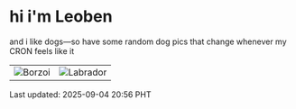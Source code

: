 # hi i'm Leoben

and i like dogs—so have some random dog pics that change whenever my CRON feels like it

|  |  |
|--------|----------|
| ![Borzoi](https://random-dog-vercel.vercel.app/api/random-borzoi?v=1756990603) | ![Labrador](https://random-dog-vercel.vercel.app/api/random-labrador?v=1756990603) |

Last updated: 2025-09-04 20:56 PHT
